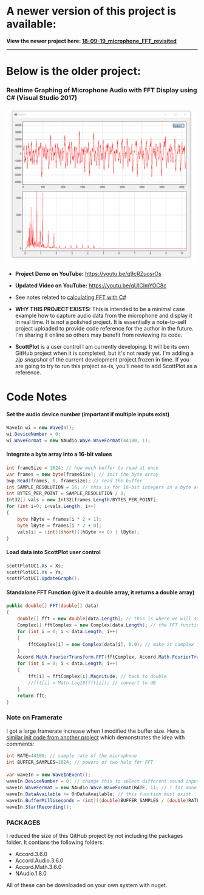 # A newer version of this project is available:

**View the newer project here:
[18-09-19_microphone_FFT_revisited](https://github.com/swharden/Csharp-Data-Visualization/tree/master/projects/18-09-19_microphone_FFT_revisited)**

---

# Below is the older project:

### Realtime Graphing of Microphone Audio with FFT Display using C# (Visual Studio 2017)

![](demo.gif)

* **Project Demo on YouTube:** https://youtu.be/q9cRZuosrOs
* **Updated Video on YouTube:** https://youtu.be/qUlCImYOC8c

* See notes related to [calculating FFT with C#](/notes/FFT.md)
* **WHY THIS PROJECT EXISTS:** This is intended to be a minimal case example how to capture audio data from the microphone and display it in real time. It is not a polished project. It is essentially a note-to-self project uploaded to provide code reference for the author in the future. I'm sharing it online so others may benefit from reviewing its code.
* **ScottPlot** is a user control I am currently developing. It will be its own GitHub project when it is completed, but it's not ready yet. I'm adding a _zip snapshot_ of the current development project frozen in time. If you are going to try to run this project as-is, you'll need to add ScottPlot as a reference.


# Code Notes

#### Set the audio device number (important if multiple inputs exist)
```c#
WaveIn wi = new WaveIn();
wi.DeviceNumber = 0;
wi.WaveFormat = new NAudio.Wave.WaveFormat(44100, 1);
```

#### Integrate a byte array into a 16-bit values
```c#
int frameSize = 1024; // how much buffer to read at once
var frames = new byte[frameSize]; // init the byte array
bwp.Read(frames, 0, frameSize); // read the buffer
int SAMPLE_RESOLUTION = 16; // this is for 16-bit integers in a byte array
int BYTES_PER_POINT = SAMPLE_RESOLUTION / 8;
Int32[] vals = new Int32[frames.Length/BYTES_PER_POINT];
for (int i=0; i<vals.Length; i++)
{
    byte hByte = frames[i * 2 + 1];
    byte lByte = frames[i * 2 + 0];
    vals[i] = (int)(short)((hByte << 8) | lByte);
}
```

#### Load data into ScottPlot user control
```c#
scottPlotUC1.Xs = Xs;
scottPlotUC1.Ys = Ys;
scottPlotUC1.UpdateGraph();
```

#### Standalone FFT Function (give it a double array, it returns a double array)
```c#
public double[] FFT(double[] data)
{
    double[] fft = new double[data.Length]; // this is where we will store the output (fft)
    Complex[] fftComplex = new Complex[data.Length]; // the FFT function requires complex format
    for (int i = 0; i < data.Length; i++)
    {
        fftComplex[i] = new Complex(data[i], 0.0); // make it complex format (imaginary = 0)
    }
    Accord.Math.FourierTransform.FFT(fftComplex, Accord.Math.FourierTransform.Direction.Forward);
    for (int i = 0; i < data.Length; i++)
    {
        fft[i] = fftComplex[i].Magnitude; // back to double
        //fft[i] = Math.Log10(fft[i]); // convert to dB
    }
    return fft;
}
```

### Note on Framerate
I got a large framerate increase when I modified the buffer size. Here is [similar init code from another project](https://github.com/swharden/Csharp-Data-Visualization/tree/master/projects/18-01-09_microphone_level_meter) which demonstrates the idea with comments:

```c#
int RATE=44100; // sample rate of the microphone
int BUFFER_SAMPLES=1024; // powers of two help for FFT

var waveIn = new WaveInEvent();
waveIn.DeviceNumber = 0; // change this to select different sound inputs
waveIn.WaveFormat = new NAudio.Wave.WaveFormat(RATE, 1); // 1 for mono
waveIn.DataAvailable += OnDataAvailable; // this function must exist
waveIn.BufferMilliseconds = (int)((double)BUFFER_SAMPLES / (double)RATE * 1000.0);
waveIn.StartRecording();
```

### PACKAGES
I reduced the size of this GitHub project by not including the packages folder. It contians the following folders:

* Accord.3.6.0
* Accord.Audio.3.6.0
* Accord.Math.3.6.0
* NAudio.1.8.0

All of these can be downloaded on your own system with nuget.
